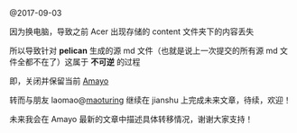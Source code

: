 @2017-09-03

因为换电脑，导致之前 Acer 出现存储的 content 文件夹下的内容丢失

所以导致针对 **pelican** 生成的源 md 文件（也就是说上一次提交的所有源 md 文件全都不在了）这属于 **不可逆** 的过程

即，关闭并保留当前 [Amayo](https://zlxs23.github.io)

转而与朋友 laomao@[maoturing](https://github.com/maoturing) 继续在 jianshu 上完成未来文章，待续，欢迎！

未来我会在 Amayo 最新的文章中描述具体转移情况，谢谢大家支持！
